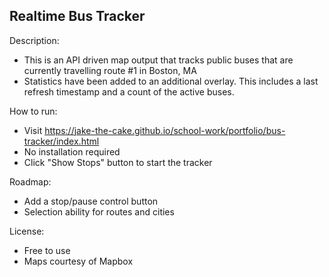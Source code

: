 ## Realtime Bus Tracker

Description:
- This is an API driven map output that tracks public buses that are currently travelling route #1 in Boston, MA
- Statistics have been added to an additional overlay. This includes a last refresh timestamp and a count of the active buses.

How to run:
- Visit https://jake-the-cake.github.io/school-work/portfolio/bus-tracker/index.html
- No installation required
- Click "Show Stops" button to start the tracker

Roadmap:
- Add a stop/pause control button
- Selection ability for routes and cities

License:
- Free to use
- Maps courtesy of Mapbox
